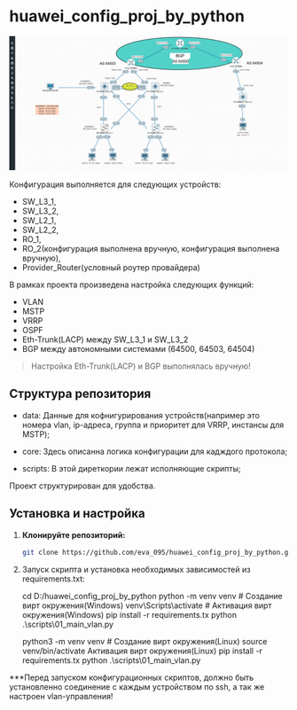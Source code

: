 # huawei_config_proj_by_python

![Схема сети](images/network_huawei.jpg)


Конфигурация выполняется для следующих устройств:

- SW_L3_1, 
- SW_L3_2, 
- SW_L2_1, 
- SW_L2_2,
- RO_1, 
- RO_2(конфигурация выполнена вручную, конфигурация выполнена вручную),
- Provider_Router(условный роутер провайдера)

В рамках проекта произведена настройка следующих функций:

- VLAN
- MSTP
- VRRP
- OSPF 
- Eth-Trunk(LACP) между SW_L3_1 и SW_L3_2 
- BGP между автономными системами (64500, 64503, 64504)

> Настройка Eth-Trunk(LACP) и BGP выполнялась вручную!

## Структура репозитория

- data: Данные для кофнигурирования устройств(например это номера vlan, ip-адреса, 
					      группа и приоритет для VRRP,
					      инстансы для MSTP);

- core: Здесь описанна логика конфигурации для кадждого протокола;

- scripts: В этой диреткории лежат исполняющие скрипты;

Проект структурирован для удобства.


## Установка и настройка

1. **Клонируйте репозиторий:**
   ```bash
   git clone https://github.com/eva_095/huawei_config_proj_by_python.git

2. Запуск скрипта и установка необходимых зависимостей из requirements.txt:
	
	cd D:/huawei_config_proj_by_python
	python -m venv venv # Создание вирт окружения(Windows)
	venv\Scripts\activate # Активация вирт окружения(Windows)
	pip install -r requirements.tx
	python .\scripts\01_main_vlan.py

	python3 -m venv venv # Создание вирт окружения(Linux)
	source venv/bin/activate Активация вирт окружения(Linux)
	pip install -r requirements.tx
	python .\scripts\01_main_vlan.py


***Перед запуском конфигурационных скриптов, должно быть установленно соединение с каждым устройством по ssh, 
а так же настроен vlan-управления!
